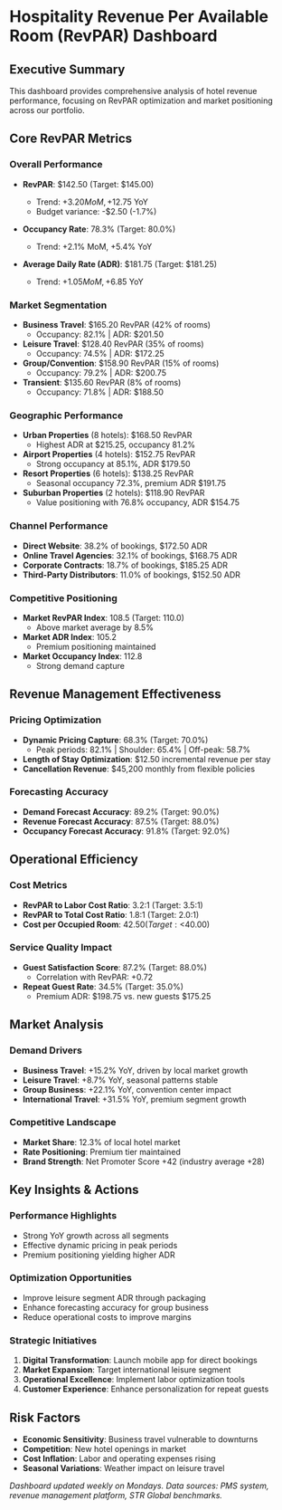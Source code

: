 # Hospitality Revenue Per Available Room (RevPAR) Dashboard

## Executive Summary
This dashboard provides comprehensive analysis of hotel revenue performance, focusing on RevPAR optimization and market positioning across our portfolio.

## Core RevPAR Metrics

### Overall Performance
- **RevPAR**: $142.50 (Target: $145.00)
  - Trend: +$3.20 MoM, +$12.75 YoY
  - Budget variance: -$2.50 (-1.7%)

- **Occupancy Rate**: 78.3% (Target: 80.0%)
  - Trend: +2.1% MoM, +5.4% YoY

- **Average Daily Rate (ADR)**: $181.75 (Target: $181.25)
  - Trend: +$1.05 MoM, +$6.85 YoY

### Market Segmentation
- **Business Travel**: $165.20 RevPAR (42% of rooms)
  - Occupancy: 82.1% | ADR: $201.50
- **Leisure Travel**: $128.40 RevPAR (35% of rooms)
  - Occupancy: 74.5% | ADR: $172.25
- **Group/Convention**: $158.90 RevPAR (15% of rooms)
  - Occupancy: 79.2% | ADR: $200.75
- **Transient**: $135.60 RevPAR (8% of rooms)
  - Occupancy: 71.8% | ADR: $188.50

### Geographic Performance
- **Urban Properties** (8 hotels): $168.50 RevPAR
  - Highest ADR at $215.25, occupancy 81.2%
- **Airport Properties** (4 hotels): $152.75 RevPAR
  - Strong occupancy at 85.1%, ADR $179.50
- **Resort Properties** (6 hotels): $138.25 RevPAR
  - Seasonal occupancy 72.3%, premium ADR $191.75
- **Suburban Properties** (2 hotels): $118.90 RevPAR
  - Value positioning with 76.8% occupancy, ADR $154.75

### Channel Performance
- **Direct Website**: 38.2% of bookings, $172.50 ADR
- **Online Travel Agencies**: 32.1% of bookings, $168.75 ADR
- **Corporate Contracts**: 18.7% of bookings, $185.25 ADR
- **Third-Party Distributors**: 11.0% of bookings, $152.50 ADR

### Competitive Positioning
- **Market RevPAR Index**: 108.5 (Target: 110.0)
  - Above market average by 8.5%
- **Market ADR Index**: 105.2
  - Premium positioning maintained
- **Market Occupancy Index**: 112.8
  - Strong demand capture

## Revenue Management Effectiveness

### Pricing Optimization
- **Dynamic Pricing Capture**: 68.3% (Target: 70.0%)
  - Peak periods: 82.1% | Shoulder: 65.4% | Off-peak: 58.7%
- **Length of Stay Optimization**: $12.50 incremental revenue per stay
- **Cancellation Revenue**: $45,200 monthly from flexible policies

### Forecasting Accuracy
- **Demand Forecast Accuracy**: 89.2% (Target: 90.0%)
- **Revenue Forecast Accuracy**: 87.5% (Target: 88.0%)
- **Occupancy Forecast Accuracy**: 91.8% (Target: 92.0%)

## Operational Efficiency

### Cost Metrics
- **RevPAR to Labor Cost Ratio**: 3.2:1 (Target: 3.5:1)
- **RevPAR to Total Cost Ratio**: 1.8:1 (Target: 2.0:1)
- **Cost per Occupied Room**: $42.50 (Target: <$40.00)

### Service Quality Impact
- **Guest Satisfaction Score**: 87.2% (Target: 88.0%)
  - Correlation with RevPAR: +0.72
- **Repeat Guest Rate**: 34.5% (Target: 35.0%)
  - Premium ADR: $198.75 vs. new guests $175.25

## Market Analysis

### Demand Drivers
- **Business Travel**: +15.2% YoY, driven by local market growth
- **Leisure Travel**: +8.7% YoY, seasonal patterns stable
- **Group Business**: +22.1% YoY, convention center impact
- **International Travel**: +31.5% YoY, premium segment growth

### Competitive Landscape
- **Market Share**: 12.3% of local hotel market
- **Rate Positioning**: Premium tier maintained
- **Brand Strength**: Net Promoter Score +42 (industry average +28)

## Key Insights & Actions

### Performance Highlights
- Strong YoY growth across all segments
- Effective dynamic pricing in peak periods
- Premium positioning yielding higher ADR

### Optimization Opportunities
- Improve leisure segment ADR through packaging
- Enhance forecasting accuracy for group business
- Reduce operational costs to improve margins

### Strategic Initiatives
1. **Digital Transformation**: Launch mobile app for direct bookings
2. **Market Expansion**: Target international leisure segment
3. **Operational Excellence**: Implement labor optimization tools
4. **Customer Experience**: Enhance personalization for repeat guests

## Risk Factors
- **Economic Sensitivity**: Business travel vulnerable to downturns
- **Competition**: New hotel openings in market
- **Cost Inflation**: Labor and operating expenses rising
- **Seasonal Variations**: Weather impact on leisure travel

*Dashboard updated weekly on Mondays. Data sources: PMS system, revenue management platform, STR Global benchmarks.*